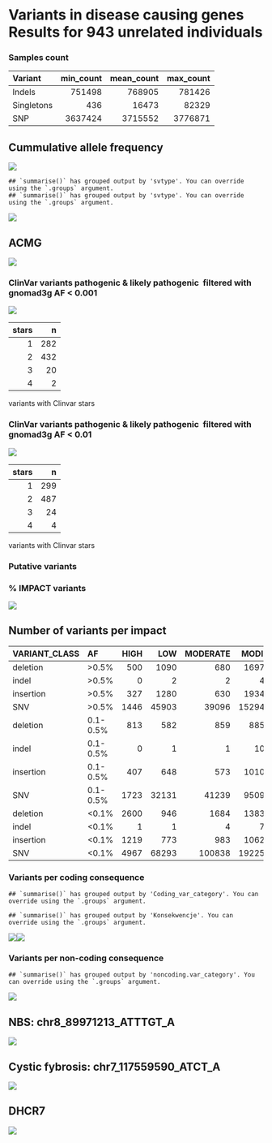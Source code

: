 Variants in disease causing genes Results for 943 unrelated individuals
================

### Samples count

| Variant    | min\_count | mean\_count | max\_count |
|:-----------|-----------:|------------:|-----------:|
| Indels     |     751498 |      768905 |     781426 |
| Singletons |        436 |       16473 |      82329 |
| SNP        |    3637424 |     3715552 |    3776871 |

## Cummulative allele frequency

![](variants_af_files/figure-gfm/af_hist_pct-1.jpeg)<!-- -->

    ## `summarise()` has grouped output by 'svtype'. You can override using the `.groups` argument.
    ## `summarise()` has grouped output by 'svtype'. You can override using the `.groups` argument.

![](variants_af_files/figure-gfm/sv.af.hist-1.jpeg)<!-- -->

## ACMG

![](variants_af_files/figure-gfm/ACMG-1.jpeg)<!-- -->

### ClinVar variants pathogenic & likely pathogenic  filtered with gnomad3g AF &lt; 0.001

![](variants_af_files/figure-gfm/clinvar_001-1.jpeg)<!-- -->

| stars |   n |
|------:|----:|
|     1 | 282 |
|     2 | 432 |
|     3 |  20 |
|     4 |   2 |

variants with Clinvar stars

### ClinVar variants pathogenic & likely pathogenic  filtered with gnomad3g AF &lt; 0.01

![](variants_af_files/figure-gfm/clinvar_01-1.jpeg)<!-- -->

| stars |   n |
|------:|----:|
|     1 | 299 |
|     2 | 487 |
|     3 |  24 |
|     4 |   4 |

variants with Clinvar stars

### Putative variants

### % IMPACT variants

![](variants_af_files/figure-gfm/unnamed-chunk-3-1.jpeg)<!-- -->

## Number of variants per impact

| VARIANT\_CLASS | AF       | HIGH |   LOW | MODERATE | MODIFIER |
|:---------------|:---------|-----:|------:|---------:|---------:|
| deletion       | &gt;0.5% |  500 |  1090 |      680 |  1697005 |
| indel          | &gt;0.5% |    0 |     2 |        2 |     4929 |
| insertion      | &gt;0.5% |  327 |  1280 |      630 |  1934758 |
| SNV            | &gt;0.5% | 1446 | 45903 |    39096 | 15294308 |
| deletion       | 0.1-0.5% |  813 |   582 |      859 |   885811 |
| indel          | 0.1-0.5% |    0 |     1 |        1 |    10935 |
| insertion      | 0.1-0.5% |  407 |   648 |      573 |  1010671 |
| SNV            | 0.1-0.5% | 1723 | 32131 |    41239 |  9509163 |
| deletion       | &lt;0.1% | 2600 |   946 |     1684 |  1383954 |
| indel          | &lt;0.1% |    1 |     1 |        4 |     7822 |
| insertion      | &lt;0.1% | 1219 |   773 |      983 |  1062161 |
| SNV            | &lt;0.1% | 4967 | 68293 |   100838 | 19225909 |

### Variants per coding consequence

    ## `summarise()` has grouped output by 'Coding_var_category'. You can override using the `.groups` argument.

    ## `summarise()` has grouped output by 'Konsekwencje'. You can override using the `.groups` argument.

![](variants_af_files/figure-gfm/unnamed-chunk-4-1.jpeg)<!-- -->![](variants_af_files/figure-gfm/unnamed-chunk-4-2.jpeg)<!-- -->

### Variants per non-coding consequence

    ## `summarise()` has grouped output by 'noncoding.var_category'. You can override using the `.groups` argument.

![](variants_af_files/figure-gfm/non-coding%20consequence-1.jpeg)<!-- -->

## NBS: chr8\_89971213\_ATTTGT\_A

![](variants_af_files/figure-gfm/NBS-1.jpeg)<!-- -->

## Cystic fybrosis: chr7\_117559590\_ATCT\_A

![](variants_af_files/figure-gfm/Mucoviscidosis-1.jpeg)<!-- -->

## DHCR7

![](variants_af_files/figure-gfm/DHCR7-1.jpeg)<!-- -->

<!-- ## CFTR deletions -->
<!-- ```{r CFTR, echo=FALSE} -->
<!-- muko <- read.table('CFTR.tsv',header = T,sep='\t') %>% -->
<!--   select(Uploaded_variation,PL_AF, starts_with('gnomAD_'),VARIANT_CLASS) -->
<!-- dels <- muko %>% filter(VARIANT_CLASS == 'deletion', gnomAD_AF != '-')  -->
<!-- dels[,3:11] <- dels[,3:11] %>% mutate_if(is.factor,as.character)  -->
<!-- dels[,3:11] <- dels[,3:11] %>% mutate_if(is.character,as.numeric)  -->
<!-- dels %>% select(-VARIANT_CLASS)  %>% -->
<!--   pivot_longer(-Uploaded_variation,names_to = 'pop',values_to = 'AF') %>% -->
<!--   ggplot(aes(x=AF*100,y=reorder(pop,-AF),fill=Uploaded_variation)) + -->
<!--   geom_bar(stat = 'identity',position = 'fill') + -->
<!--   scale_fill_viridis(discrete = T, 'Variant') + -->
<!--   theme_classic() + -->
<!--   ylab('Population') + -->
<!--   xlab('AF [%]')  -->
<!-- kable(dels %>% select(-VARIANT_CLASS)) -->
<!-- ``` -->
